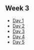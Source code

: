 ## Week 3

+ [Day 1][d1]
+ [Day 2][d2]
+ [Day 3][d3]
+ [Day 4][d4]
+ [Day 5][d5]


[d1]: ./d1
[d2]: ./d2
[d3]: ./d3
[d4]: ./d4
[d5]: ./d5
